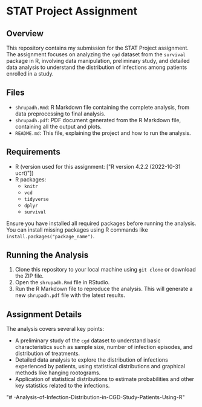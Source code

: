 # STAT Project Assignment

## Overview
This repository contains my submission for the STAT Project  assignment. The assignment focuses on analyzing the `cgd` dataset from the `survival` package in R, involving data manipulation, preliminary study, and detailed data analysis to understand the distribution of infections among patients enrolled in a study.

## Files
- `shrupadh.Rmd`: R Markdown file containing the complete analysis, from data preprocessing to final analysis.
- `shrupadh.pdf`: PDF document generated from the R Markdown file, containing all the output and plots.
- `README.md`: This file, explaining the project and how to run the analysis.

## Requirements
- R (version used for this assignment: ["R version 4.2.2 (2022-10-31 ucrt)"])
- R packages:
  - `knitr`
  - `vcd`
  - `tidyverse`
  - `dplyr`
  - `survival`
  
Ensure you have installed all required packages before running the analysis. You can install missing packages using R commands like `install.packages("package_name")`.

## Running the Analysis
1. Clone this repository to your local machine using `git clone` or download the ZIP file.
2. Open the `shrupadh.Rmd` file in RStudio.
3. Run the R Markdown file to reproduce the analysis. This will generate a new `shrupadh.pdf` file with the latest results.

## Assignment Details
The analysis covers several key points:
- A preliminary study of the `cgd` dataset to understand basic characteristics such as sample size, number of infection episodes, and distribution of treatments.
- Detailed data analysis to explore the distribution of infections experienced by patients, using statistical distributions and graphical methods like hanging rootograms.
- Application of statistical distributions to estimate probabilities and other key statistics related to the infections.




"# -Analysis-of-Infection-Distribution-in-CGD-Study-Patients-Using-R" 
